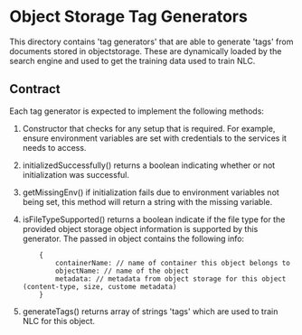 # Object Storage Tag Generators

This directory contains 'tag generators' that are able to generate 'tags' from documents stored in objectstorage.
These are dynamically loaded by the search engine and used to get the training data used to train NLC.

## Contract

Each tag generator is expected to implement the following methods:

1. Constructor that checks for any setup that is required.  For example, ensure environment variables are set with credentials to the services it needs to access.
2. initializedSuccessfully() returns a boolean indicating whether or not initialization was successful.
3. getMissingEnv() if initialization fails due to environment variables not being set, this method will return a string with the missing variable.
4. isFileTypeSupported() returns a boolean indicate if the file type for the provided object storage object information is supported by this generator.  The passed in object contains the following info:
  
    ```
        {
 			containerName: // name of container this object belongs to
 			objectName: // name of the object
 			metadata: // metadata from object storage for this object (content-type, size, custome metadata)
 		}
    ```
5. generateTags() returns array of strings 'tags' which are used to train NLC for this object.
